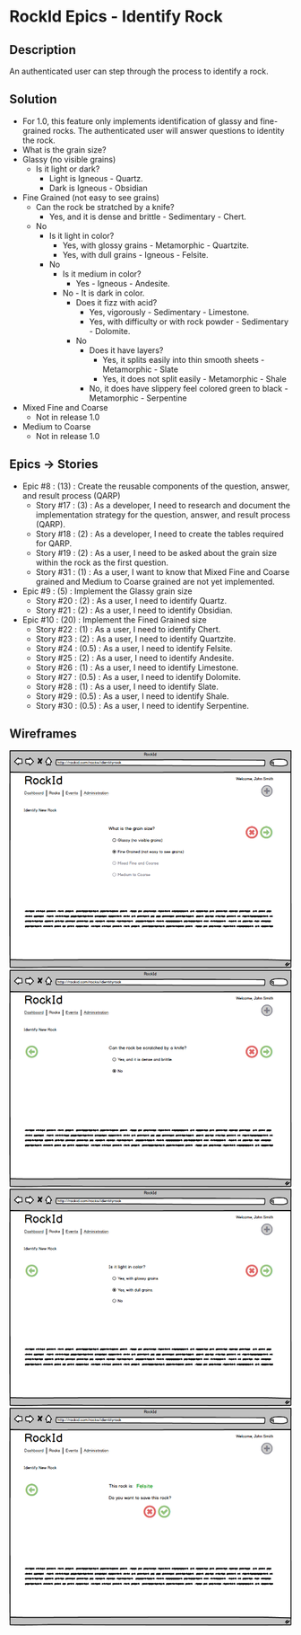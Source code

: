 # RockId Epics - Identify Rock #
## Description ##
An authenticated user can step through the process to identify a rock.
## Solution ##
* For 1.0, this feature only implements identification of glassy and fine-grained rocks. The authenticated user will answer questions to identity the rock.
* What is the grain size?
* Glassy (no visible grains)
	* Is it light or dark?
		* Light is Igneous - Quartz.
		* Dark is Igneous - Obsidian
* Fine Grained (not easy to see grains)
	* Can the rock be stratched by a knife?
		* Yes, and it is dense and brittle - Sedimentary - Chert.
	* No
		* Is it light in color?
			* Yes, with glossy grains - Metamorphic - Quartzite.
			* Yes, with dull grains - Igneous - Felsite.
		* No
			* Is it medium in color?
				* Yes - Igneous - Andesite.
			* No - It is dark in color.
				* Does it fizz with acid?
					* Yes, vigorously - Sedimentary - Limestone.
					* Yes, with difficulty or with rock powder - Sedimentary - Dolomite.
				* No
					* Does it have layers?
						* Yes, it splits easily into thin smooth sheets - Metamorphic - Slate
						* Yes, it does not split easily - Metamorphic - Shale
					* No, it does have slippery feel colored green to black - Metamorphic - Serpentine
* Mixed Fine and Coarse
	* Not in release 1.0
* Medium to Coarse
	* Not in release 1.0
## Epics -> Stories ##
* Epic #8 : (13) : Create the reusable components of the question, answer, and result process (QARP)
	* Story #17 : (3) : As a developer, I need to research and document the implementation strategy for the question, answer, and result process (QARP).
	* Story #18 : (2) : As a developer, I need to create the tables required for QARP.
	* Story #19 : (2) : As a user, I need to be asked about the grain size within the rock as the first question.
	* Story #31 : (1) : As a user, I want to know that Mixed Fine and Coarse grained and Medium to Coarse grained are not yet implemented.
* Epic #9 : (5) : Implement the Glassy grain size
	* Story #20 : (2) : As a user, I need to identify Quartz.
	* Story #21 : (2) : As a user, I need to identify Obsidian.
* Epic #10 : (20) : Implement the Fined Grained size
	* Story #22 : (1) : As a user, I need to identify Chert.
	* Story #23 : (2) : As a user, I need to identify Quartzite.
	* Story #24 : (0.5) : As a user, I need to identify Felsite.
	* Story #25 : (2) : As a user, I need to identify Andesite.
	* Story #26 : (1) : As a user, I need to identify Limestone.
	* Story #27 : (0.5) : As a user, I need to identify Dolomite.
	* Story #28 : (1) : As a user, I need to identify Slate.
	* Story #29 : (0.5) : As a user, I need to identify Shale.
	* Story #30 : (0.5) : As a user, I need to identify Serpentine.
## Wireframes ##
![What is the Grain Size?](https://github.com/erniep888/RockId/blob/master/Documents/wireframe-png/Identify%20Rock-GrainSize.png?raw=true)
![Can the rock be scratched by a knife?](https://github.com/erniep888/RockId/blob/master/Documents/wireframe-png/Identify%20Rock-Scratched.png?raw=true)
![Is it light in color?](https://github.com/erniep888/RockId/blob/master/Documents/wireframe-png/Identify%20Rock-LightColor.png?raw=true)
![Felsite Result](https://github.com/erniep888/RockId/blob/master/Documents/wireframe-png/Identify%20Rock-Felsite.png?raw=true)